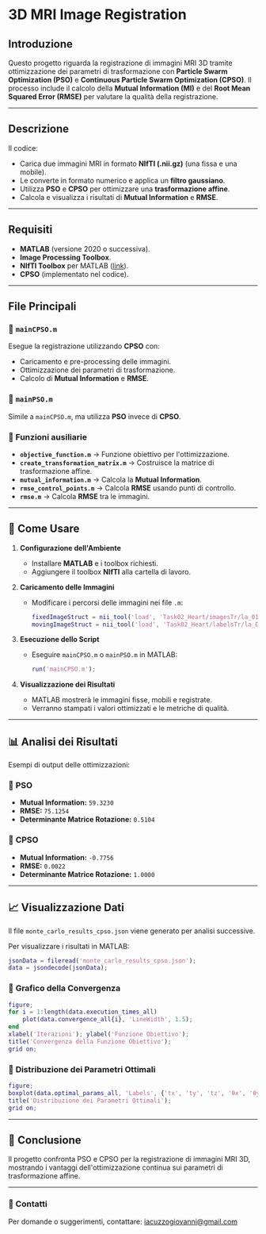 # 3D MRI Image Registration

## Introduzione

Questo progetto riguarda la registrazione di immagini MRI 3D tramite ottimizzazione dei parametri di trasformazione con **Particle Swarm Optimization (PSO)** e **Continuous Particle Swarm Optimization (CPSO)**. Il processo include il calcolo della **Mutual Information (MI)** e del **Root Mean Squared Error (RMSE)** per valutare la qualità della registrazione.

---

## Descrizione

Il codice:
- Carica due immagini MRI in formato **NIfTI (.nii.gz)** (una fissa e una mobile).
- Le converte in formato numerico e applica un **filtro gaussiano**.
- Utilizza **PSO** e **CPSO** per ottimizzare una **trasformazione affine**.
- Calcola e visualizza i risultati di **Mutual Information** e **RMSE**.

---

## Requisiti

- **MATLAB** (versione 2020 o successiva).
- **Image Processing Toolbox**.
- **NIfTI Toolbox** per MATLAB ([link](https://www.mathworks.com/matlabcentral/fileexchange/2887-nifti-toolbox)).
- **CPSO** (implementato nel codice).

---

## File Principali

### 📌 `mainCPSO.m`
Esegue la registrazione utilizzando **CPSO** con:
- Caricamento e pre-processing delle immagini.
- Ottimizzazione dei parametri di trasformazione.
- Calcolo di **Mutual Information** e **RMSE**.

### 📌 `mainPSO.m`
Simile a `mainCPSO.m`, ma utilizza **PSO** invece di **CPSO**.

### 📌 Funzioni ausiliarie
- **`objective_function.m`** → Funzione obiettivo per l'ottimizzazione.
- **`create_transformation_matrix.m`** → Costruisce la matrice di trasformazione affine.
- **`mutual_information.m`** → Calcola la **Mutual Information**.
- **`rmse_control_points.m`** → Calcola **RMSE** usando punti di controllo.
- **`rmse.m`** → Calcola **RMSE** tra le immagini.

---

## 🚀 Come Usare

1. **Configurazione dell'Ambiente**
   - Installare **MATLAB** e i toolbox richiesti.
   - Aggiungere il toolbox **NIfTI** alla cartella di lavoro.

2. **Caricamento delle Immagini**
   - Modificare i percorsi delle immagini nei file `.m`:
     ```matlab
     fixedImageStruct = nii_tool('load', 'Task02_Heart/imagesTr/la_019.nii.gz');
     movingImageStruct = nii_tool('load', 'Task02_Heart/labelsTr/la_019.nii.gz');
     ```

3. **Esecuzione dello Script**
   - Eseguire `mainCPSO.m` o `mainPSO.m` in MATLAB:
     ```matlab
     run('mainCPSO.m');
     ```

4. **Visualizzazione dei Risultati**
   - MATLAB mostrerà le immagini fisse, mobili e registrate.
   - Verranno stampati i valori ottimizzati e le metriche di qualità.

---

## 📊 Analisi dei Risultati

Esempi di output delle ottimizzazioni:

### 🔹 **PSO**
- **Mutual Information:** `59.3230`
- **RMSE:** `75.1254`
- **Determinante Matrice Rotazione:** `0.5104`

### 🔹 **CPSO**
- **Mutual Information:** `-0.7756`
- **RMSE:** `0.0022`
- **Determinante Matrice Rotazione:** `1.0000`

---

## 📈 Visualizzazione Dati

Il file `monte_carlo_results_cpso.json` viene generato per analisi successive.

Per visualizzare i risultati in MATLAB:
```matlab
jsonData = fileread('monte_carlo_results_cpso.json');
data = jsondecode(jsonData);
```

### 🔹 **Grafico della Convergenza**
```matlab
figure;
for i = 1:length(data.execution_times_all)
    plot(data.convergence_all{i}, 'LineWidth', 1.5);
end
xlabel('Iterazioni'); ylabel('Funzione Obiettivo');
title('Convergenza della Funzione Obiettivo');
grid on;
```

### 🔹 **Distribuzione dei Parametri Ottimali**
```matlab
figure;
boxplot(data.optimal_params_all, 'Labels', {'tx', 'ty', 'tz', 'θx', 'θy', 'θz', 'scale'});
title('Distribuzione dei Parametri Ottimali');
grid on;
```

---

## 📌 Conclusione

Il progetto confronta PSO e CPSO per la registrazione di immagini MRI 3D, mostrando i vantaggi dell'ottimizzazione continua sui parametri di trasformazione affine. 

---

### 📩 Contatti
Per domande o suggerimenti, contattare: [iacuzzogiovanni@gmail.com](mailto:iacuzzogiovanni@gmail.com)

